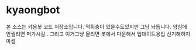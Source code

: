 # kyaongbot
본 소스는 캬옹봇 코드 저장소입니다. 먹튀충이 있을수도있지만 그냥 놔둡니다.
양심에 안찔리면 퍼가시길.. 그리고 이거그냥 올리면 봇에서 다운해서 업데이트용입
신기해하지마셈
